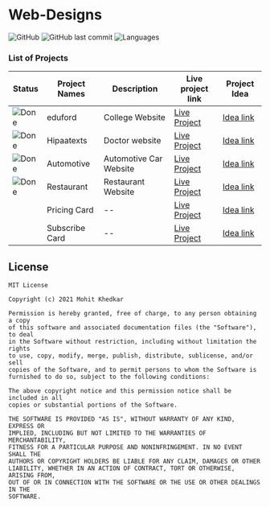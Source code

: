 # Web-Designs

![GitHub](https://img.shields.io/github/license/mohitkhedkar/Web-Designs?style=for-the-badge)
![GitHub last commit](https://img.shields.io/github/last-commit/mohitkhedkar/Web-Designs?style=for-the-badge&color=blue)
![Languages](https://img.shields.io/github/languages/count/mohitkhedkar/Web-Designs?style=for-the-badge&color=red)

### List of Projects

[done]: https://user-images.githubusercontent.com/29199184/32275438-8385f5c0-bf0b-11e7-9406-42265f71e2bd.png "Done"

| Status        | Project Names  | Description            | Live project link                                          | Project Idea                                                                                                                  |
| ------------- | -------------- | ---------------------- | ---------------------------------------------------------- | ----------------------------------------------------------------------------------------------------------------------------- |
| ![Done][done] | eduford        | College Website        | [Live Project](https://lucid-dijkstra-6671d2.netlify.app/) | [Idea link]()                                                                                                                 |
| ![Done][done] | Hipaatexts     | Doctor website         | [Live Project](https://doctor-website-mk.netlify.app/)     | [Idea link](https://xd.adobe.com/view/6e233f40-3e6d-4d41-853f-cbfa3125a0d7-3b70/specs/)                                       |
| ![Done][done] | Automotive     | Automotive Car Website | [Live Project](https://automotive-mk.netlify.app/)         | [Idea link](https://www.figma.com/file/QmyHjqAZ49tuncZq1kDhK7/10-Website-Designs-in-1-hour---Design-Challenge?node-id=1%3A16) |
| ![Done][done] | Restaurant     | Restaurant Website     | [Live Project](https://restaurant-mkk.netlify.app/)        | [Idea link](https://www.figma.com/file/QmyHjqAZ49tuncZq1kDhK7/10-Website-Designs-in-1-hour---Design-Challenge?node-id=0%3A1)  |
|               | Pricing Card   | --                     | [Live Project]()                                           | [Idea link](https://www.uidesigndaily.com/posts/figma-pricing-card-subscribe-day-1566)                                        |
|               | Subscribe Card | --                     | [Live Project]()                                           | [Idea link](https://www.uidesigndaily.com/posts/figma-subscribe-dark-mode-day-1560)                                           |

## License

```
MIT License

Copyright (c) 2021 Mohit Khedkar

Permission is hereby granted, free of charge, to any person obtaining a copy
of this software and associated documentation files (the "Software"), to deal
in the Software without restriction, including without limitation the rights
to use, copy, modify, merge, publish, distribute, sublicense, and/or sell
copies of the Software, and to permit persons to whom the Software is
furnished to do so, subject to the following conditions:

The above copyright notice and this permission notice shall be included in all
copies or substantial portions of the Software.

THE SOFTWARE IS PROVIDED "AS IS", WITHOUT WARRANTY OF ANY KIND, EXPRESS OR
IMPLIED, INCLUDING BUT NOT LIMITED TO THE WARRANTIES OF MERCHANTABILITY,
FITNESS FOR A PARTICULAR PURPOSE AND NONINFRINGEMENT. IN NO EVENT SHALL THE
AUTHORS OR COPYRIGHT HOLDERS BE LIABLE FOR ANY CLAIM, DAMAGES OR OTHER
LIABILITY, WHETHER IN AN ACTION OF CONTRACT, TORT OR OTHERWISE, ARISING FROM,
OUT OF OR IN CONNECTION WITH THE SOFTWARE OR THE USE OR OTHER DEALINGS IN THE
SOFTWARE.

```
